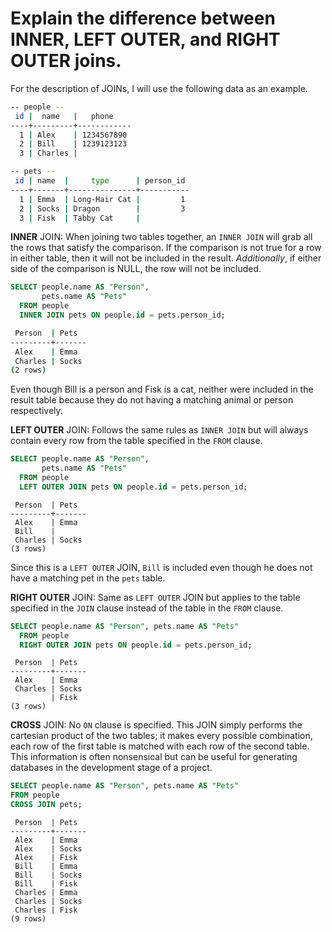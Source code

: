 # Explain the difference between INNER, LEFT OUTER, and RIGHT OUTER joins.

For the description of JOINs, I will use the following data as an example.
```bash
-- people --
 id |  name   |   phone    
----+---------+------------
  1 | Alex    | 1234567890
  2 | Bill    | 1239123123
  3 | Charles | 

-- pets --
 id | name  |     type      | person_id 
----+-------+---------------+-----------
  1 | Emma  | Long-Hair Cat |         1
  2 | Socks | Dragon        |         3
  3 | Fisk  | Tabby Cat     |          
```

**INNER** JOIN: When joining two tables together, an `INNER JOIN` will grab all the rows that satisfy the comparison. If the comparison is not true for a row in either table, then it will not be included in the result. *Additionally*, if either side of the comparison is NULL, the row will not be included.

```sql
SELECT people.name AS "Person",
       pets.name AS "Pets"
  FROM people
  INNER JOIN pets ON people.id = pets.person_id;
```
```bash
 Person  | Pets  
---------+-------
 Alex    | Emma
 Charles | Socks
(2 rows)
```
Even though Bill is a person and Fisk is a cat, neither were included in the result table because they do not having a matching animal or person respectively.

**LEFT OUTER** JOIN: Follows the same rules as `INNER JOIN` but will always contain every row from the table specified in the `FROM` clause.
```sql
SELECT people.name AS "Person",
       pets.name AS "Pets"
  FROM people
  LEFT OUTER JOIN pets ON people.id = pets.person_id;
```
```
 Person  | Pets  
---------+-------
 Alex    | Emma
 Bill    | 
 Charles | Socks
(3 rows)
```

Since this is a `LEFT OUTER` JOIN, `Bill` is included even though he does not have a matching pet in the `pets` table.

**RIGHT OUTER** JOIN: Same as `LEFT OUTER` JOIN but applies to the table specified in the `JOIN` clause instead of the table in the `FROM` clause.
```sql
SELECT people.name AS "Person", pets.name AS "Pets"
  FROM people                                              
  RIGHT OUTER JOIN pets ON people.id = pets.person_id;
```
```
 Person  | Pets  
---------+-------
 Alex    | Emma
 Charles | Socks
         | Fisk
(3 rows)

```

**CROSS** JOIN: No `ON` clause is specified. This JOIN simply performs the cartesian product of the two tables; it makes every possible combination, each row of the first table is matched with each row of the second table. This information is often nonsensical but can be useful for generating databases in the development stage of a project.
```sql
SELECT people.name AS "Person", pets.name AS "Pets"
FROM people
CROSS JOIN pets;
```
```
 Person  | Pets  
---------+-------
 Alex    | Emma
 Alex    | Socks
 Alex    | Fisk
 Bill    | Emma
 Bill    | Socks
 Bill    | Fisk
 Charles | Emma
 Charles | Socks
 Charles | Fisk
(9 rows)
```